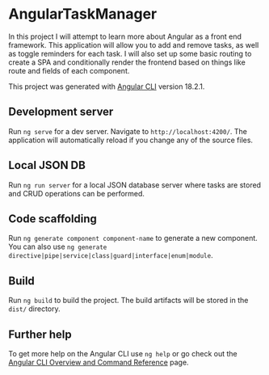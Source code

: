 # AngularTaskManager

In this project I will attempt to learn more about Angular as a front end framework. This application will allow you to add and remove tasks, as well as toggle reminders for each task. I will also set up some basic routing to create a SPA and conditionally render the frontend based on things like route and fields of each component.

This project was generated with [Angular CLI](https://github.com/angular/angular-cli) version 18.2.1.

## Development server

Run `ng serve` for a dev server. Navigate to `http://localhost:4200/`. The application will automatically reload if you change any of the source files.

## Local JSON DB

Run `ng run server` for a local JSON database server where tasks are stored and CRUD operations can be performed.

## Code scaffolding

Run `ng generate component component-name` to generate a new component. You can also use `ng generate directive|pipe|service|class|guard|interface|enum|module`.

## Build

Run `ng build` to build the project. The build artifacts will be stored in the `dist/` directory.

## Further help

To get more help on the Angular CLI use `ng help` or go check out the [Angular CLI Overview and Command Reference](https://angular.dev/tools/cli) page.
